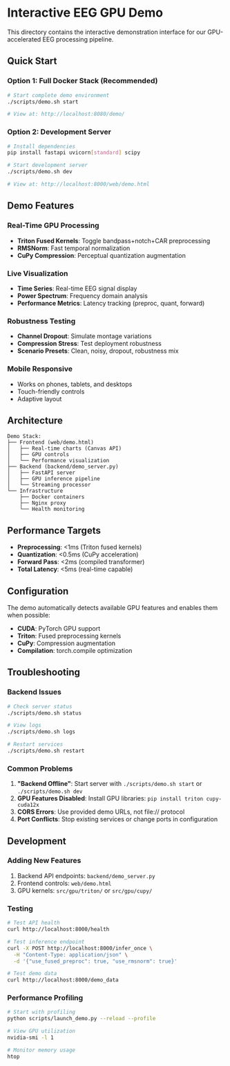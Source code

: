 # Interactive EEG GPU Demo

This directory contains the interactive demonstration interface for our GPU-accelerated EEG processing pipeline.

## Quick Start

### Option 1: Full Docker Stack (Recommended)

```bash
# Start complete demo environment
./scripts/demo.sh start

# View at: http://localhost:8080/demo/
```

### Option 2: Development Server

```bash
# Install dependencies
pip install fastapi uvicorn[standard] scipy

# Start development server
./scripts/demo.sh dev

# View at: http://localhost:8000/web/demo.html
```

## Demo Features

### Real-Time GPU Processing

- **Triton Fused Kernels**: Toggle bandpass+notch+CAR preprocessing
- **RMSNorm**: Fast temporal normalization
- **CuPy Compression**: Perceptual quantization augmentation

### Live Visualization

- **Time Series**: Real-time EEG signal display
- **Power Spectrum**: Frequency domain analysis
- **Performance Metrics**: Latency tracking (preproc, quant, forward)

### Robustness Testing

- **Channel Dropout**: Simulate montage variations
- **Compression Stress**: Test deployment robustness
- **Scenario Presets**: Clean, noisy, dropout, robustness mix

### Mobile Responsive

- Works on phones, tablets, and desktops
- Touch-friendly controls
- Adaptive layout

## Architecture

```text
Demo Stack:
├── Frontend (web/demo.html)
│   ├── Real-time charts (Canvas API)
│   ├── GPU controls
│   └── Performance visualization
├── Backend (backend/demo_server.py)
│   ├── FastAPI server
│   ├── GPU inference pipeline
│   └── Streaming processor
└── Infrastructure
    ├── Docker containers
    ├── Nginx proxy
    └── Health monitoring
```

## Performance Targets

- **Preprocessing**: <1ms (Triton fused kernels)
- **Quantization**: <0.5ms (CuPy acceleration)
- **Forward Pass**: <2ms (compiled transformer)
- **Total Latency**: <5ms (real-time capable)

## Configuration

The demo automatically detects available GPU features and enables them when possible:

- **CUDA**: PyTorch GPU support
- **Triton**: Fused preprocessing kernels
- **CuPy**: Compression augmentation
- **Compilation**: torch.compile optimization

## Troubleshooting

### Backend Issues

```bash
# Check server status
./scripts/demo.sh status

# View logs
./scripts/demo.sh logs

# Restart services
./scripts/demo.sh restart
```

### Common Problems

1. **"Backend Offline"**: Start server with `./scripts/demo.sh start` or `./scripts/demo.sh dev`
2. **GPU Features Disabled**: Install GPU libraries: `pip install triton cupy-cuda12x`
3. **CORS Errors**: Use provided demo URLs, not file:// protocol
4. **Port Conflicts**: Stop existing services or change ports in configuration

## Development

### Adding New Features

1. Backend API endpoints: `backend/demo_server.py`
2. Frontend controls: `web/demo.html`
3. GPU kernels: `src/gpu/triton/` or `src/gpu/cupy/`

### Testing

```bash
# Test API health
curl http://localhost:8000/health

# Test inference endpoint
curl -X POST http://localhost:8000/infer_once \
  -H "Content-Type: application/json" \
  -d '{"use_fused_preproc": true, "use_rmsnorm": true}'

# Test demo data
curl http://localhost:8000/demo_data
```

### Performance Profiling

```bash
# Start with profiling
python scripts/launch_demo.py --reload --profile

# View GPU utilization
nvidia-smi -l 1

# Monitor memory usage
htop
```
